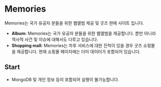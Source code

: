 # Memories

Memories는 국가 유공자 분들을 위한 웹앨범 제공 및 굿즈 판매 사이트 입니다.

* **Album:** Memories는 국가 유공자 분들을 위한 웹앨범을 제공합니다. 뿐만 아니라 역사적 사건 및 이슈에 대해서도 다루고 있습니다.
* **Shopping mall:** Memories는 차후 서비스에 대한 진척이 있을 경우 굿즈 쇼핑몰을 제공합니다. 현재 쇼핑몰 페이지에는 더미 데이터가 포함되어 있습니다.

## Start

- MongoDB 및 개인 정보 등이 포함되어 실행이 불가능합니다.
